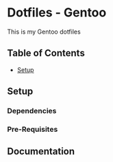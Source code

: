 # Dotfiles - Gentoo

This is my Gentoo dotfiles

## Table of Contents
- [Setup](#setup)

## Setup

### Dependencies

### Pre-Requisites

## Documentation
